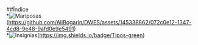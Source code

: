 ##Índice </br>
*![Mariposas](#Título-e-imagen-de-portada) (https://github.com/AliBogarin/DWES/assets/145338862/072c0e12-1347-4cd8-9e48-9afd0e9e5491)</br>
*![Insignias](#insignias)(https://img.shields.io/badge/Tipos-green)

